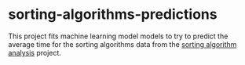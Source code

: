 # sorting-algorithms-predictions
This project fits machine learning model models to try to predict the average time for the sorting algorithms data from the [sorting algorithm analysis](https://github.com/irisfield/sorting-algorithms-analysis) project.
